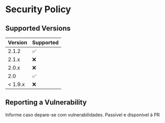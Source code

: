 # Security Policy

## Supported Versions

| Version | Supported          |
| ------- | ------------------ |
| 2.1.2   | :white_check_mark: |
| 2.1.x   | :x:                |
| 2.0.x   | :x:                |
| 2.0     | :white_check_mark: |
| < 1.9.x | :x:                |

## Reporting a Vulnerability

Informe caso depare-se com vulnerabilidades. 
Passível e disponível à PR
